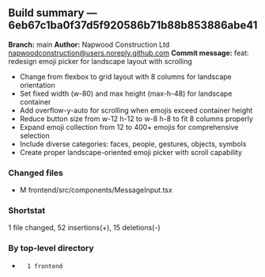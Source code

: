 ## Build summary — 6eb67c1ba0f37d5f920586b71b88b853886abe41

**Branch:** main
**Author:** Napwood Construction Ltd <napwoodconstruction@users.noreply.github.com>
**Commit message:** feat: redesign emoji picker for landscape layout with scrolling

- Change from flexbox to grid layout with 8 columns for landscape orientation
- Set fixed width (w-80) and max height (max-h-48) for landscape container
- Add overflow-y-auto for scrolling when emojis exceed container height
- Reduce button size from w-12 h-12 to w-8 h-8 to fit 8 columns properly
- Expand emoji collection from 12 to 400+ emojis for comprehensive selection
- Include diverse categories: faces, people, gestures, objects, symbols
- Create proper landscape-oriented emoji picker with scroll capability

### Changed files
 - M	frontend/src/components/MessageInput.tsx

### Shortstat
 1 file changed, 52 insertions(+), 15 deletions(-)

### By top-level directory
 -       1 frontend
